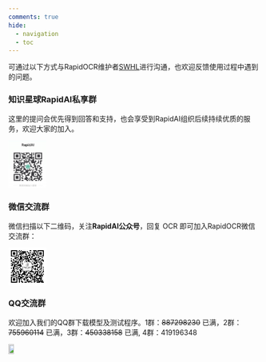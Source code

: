 ```yaml
---
comments: true
hide:
  - navigation
  - toc
---
```


可通过以下方式与RapidOCR维护者[SWHL](https://github.com/SWHL)进行沟通，也欢迎反馈使用过程中遇到的问题。

### 知识星球RapidAI私享群

这里的提问会优先得到回答和支持，也会享受到RapidAI组织后续持续优质的服务，欢迎大家的加入。

<div align="left">
    <img src="https://raw.githubusercontent.com/RapidAI/.github/main/assets/KnowledgePlanet.jpg" width="15%" height="15%">
</div>

### 微信交流群

微信扫描以下二维码，关注**RapidAI公众号**，回复 OCR 即可加入RapidOCR微信交流群：
<div align="left">
    <img src="https://raw.githubusercontent.com/RapidAI/.github/main/assets/RapidAI_WeChatAccount.jpg" width="15%" height="15%" align="center">
</div>

### QQ交流群

欢迎加入我们的QQ群下载模型及测试程序。1群：~~887298230~~ 已满，2群：~~755960114~~ 已满，3群：~~450338158~~ 已满, 4群：419196348
<div align="left">
    <img src="https://github.com/RapidAI/RapidOCR/releases/download/v1.1.0/qq_group4.png" width="15%" height="15%" align="center">
</div>
